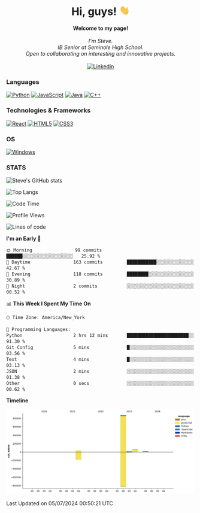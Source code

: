 <h1 align="center">Hi, guys! <img src="https://raw.githubusercontent.com/stevesajeev1/stevesajeev1/main/assets/wave.gif" width="28px" alt="👋"></h1>

<p align="center">
    <b>Welcome to my page!</b><br><br>
    <i>
        I'm Steve.<br>
        IB Senior at Seminole High School.<br>
        Open to collaborating on interesting and innovative projects.<br>
    </i><br>
    <a href="https://www.linkedin.com/in/stevesajeev">
        <img src="https://img.shields.io/badge/LinkedIn-blue?style=flat-square&logo=linkedin" alt="Linkedin">
    </a>
</p>

### Languages
[![Python](https://img.shields.io/badge/python-black?style=for-the-badge&logo=python)](https://github.com/stevesajeev1)
[![JavaScript](https://img.shields.io/badge/javascript-black?style=for-the-badge&logo=javascript)](https://github.com/stevesajeev1)
[![Java](https://img.shields.io/badge/java-black?style=for-the-badge&logo=openjdk)](https://github.com/stevesajeev1)
[![C++](https://img.shields.io/badge/c++-black?style=for-the-badge&logo=cplusplus)](https://github.com/stevesajeev1)

### Technologies & Frameworks
[![React](https://img.shields.io/badge/react-black?style=for-the-badge&logo=react)](https://github.com/stevesajeev1)
[![HTML5](https://img.shields.io/badge/html5-black?style=for-the-badge&logo=html5)](https://github.com/stevesajeev1)
[![CSS3](https://img.shields.io/badge/css3-black?style=for-the-badge&logo=css3)](https://github.com/stevesajeev1)

### OS
[![Windows](https://img.shields.io/badge/Windows-black?style=for-the-badge&logo=Windows)](https://github.com/stevesajeev1)

### STATS

![Steve's GitHub stats](https://github-readme-stats-five-inky-71.vercel.app/api?username=stevesajeev1&show_icons=true&theme=onedark)


![Top Langs](https://github-readme-stats-five-inky-71.vercel.app/api/top-langs/?username=stevesajeev1&layout=compact)

<!--START_SECTION:waka-->
![Code Time](http://img.shields.io/badge/Code%20Time-73%20hrs%2042%20mins-blue)

![Profile Views](http://img.shields.io/badge/Profile%20Views-0-blue)

![Lines of code](https://img.shields.io/badge/From%20Hello%20World%20I%27ve%20Written-1.0%20million%20lines%20of%20code-blue)

**I'm an Early 🐤** 

```text
🌞 Morning                99 commits          ██████░░░░░░░░░░░░░░░░░░░   25.92 % 
🌆 Daytime                163 commits         ███████████░░░░░░░░░░░░░░   42.67 % 
🌃 Evening                118 commits         ████████░░░░░░░░░░░░░░░░░   30.89 % 
🌙 Night                  2 commits           ░░░░░░░░░░░░░░░░░░░░░░░░░   00.52 % 
```


📊 **This Week I Spent My Time On** 

```text
🕑︎ Time Zone: America/New_York

💬 Programming Languages: 
Python                   2 hrs 12 mins       ███████████████████████░░   91.30 % 
Git Config               5 mins              █░░░░░░░░░░░░░░░░░░░░░░░░   03.56 % 
Text                     4 mins              █░░░░░░░░░░░░░░░░░░░░░░░░   03.13 % 
JSON                     2 mins              ░░░░░░░░░░░░░░░░░░░░░░░░░   01.38 % 
Other                    0 secs              ░░░░░░░░░░░░░░░░░░░░░░░░░   00.62 % 
```

**Timeline**

![Lines of Code chart](https://raw.githubusercontent.com/stevesajeev1/stevesajeev1/main/assets/bar_graph.png)


 Last Updated on 05/07/2024 00:50:21 UTC
<!--END_SECTION:waka-->
